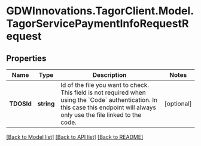 # GDWInnovations.TagorClient.Model.TagorServicePaymentInfoRequestRequest

## Properties

Name | Type | Description | Notes
------------ | ------------- | ------------- | -------------
**TDOSId** | **string** | Id of the file you want to check. This field is not required when using the &#x60;Code&#x60; authentication. In this case this endpoint will always only use the file linked to the code. | [optional] 

[[Back to Model list]](../README.md#documentation-for-models) [[Back to API list]](../README.md#documentation-for-api-endpoints) [[Back to README]](../README.md)

